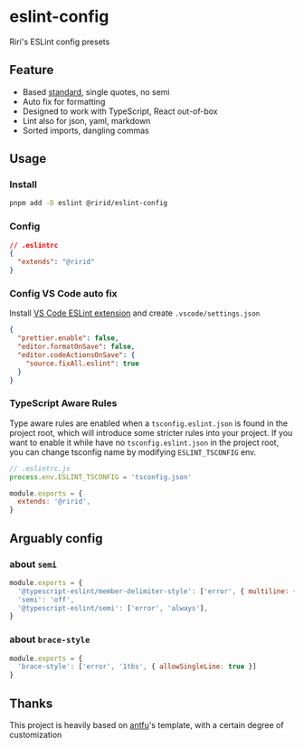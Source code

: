 # eslint-config
Riri's ESLint config presets

## Feature

- Based [standard](https://github.com/standard/eslint-config-standard), single quotes, no semi
- Auto fix for formatting
- Designed to work with TypeScript, React out-of-box
- Lint also for json, yaml, markdown
- Sorted imports, dangling commas

## Usage

### Install

```bash
pnpm add -D eslint @ririd/eslint-config
```

### Config

```json
// .eslintrc
{
  "extends": "@ririd"
}
```

### Config VS Code auto fix

Install [VS Code ESLint extension](https://marketplace.visualstudio.com/items?itemName=dbaeumer.vscode-eslint) and create `.vscode/settings.json`

```json
{
  "prettier.enable": false,
  "editor.formatOnSave": false,
  "editor.codeActionsOnSave": {
    "source.fixAll.eslint": true
  }
}
```

### TypeScript Aware Rules

Type aware rules are enabled when a `tsconfig.eslint.json` is found in the project root, which will introduce some stricter rules into your project. If you want to enable it while have no `tsconfig.eslint.json` in the project root, you can change tsconfig name by modifying `ESLINT_TSCONFIG` env. 

```js
// .eslintrc.js
process.env.ESLINT_TSCONFIG = 'tsconfig.json'

module.exports = {
  extends: '@ririd',
}
```

## Arguably config

### about `semi`

```js
module.exports = {
  '@typescript-eslint/member-delimiter-style': ['error', { multiline: { delimiter: 'semi', requireLast: ture } }],
  'semi': 'off',
  '@typescript-eslint/semi': ['error', 'always'],
}
```

### about `brace-style`

```js
module.exports = {
  'brace-style': ['error', '1tbs', { allowSingleLine: true }]
}
```

## Thanks 

This project is heavily based on [antfu](https://github.com/antfu/)'s template, with a certain degree of customization